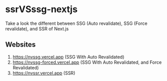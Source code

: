 # ssrVSssg-nextjs
Take a look the different between SSG (Auto revalidate), SSG (Force revalidate), and SSR of Next.js

## Websites
1. https://nvssg.vercel.app (SSG With Auto Revalidated)
2. https://nvssg-forced.vercel.app (SSG With Auto Revalidated, and Force Revalidated)
3. https://nvssr.vercel.app (SSR)
